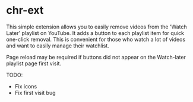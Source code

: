 # chr-ext

This simple extension allows you to easily remove videos from the 'Watch Later' playlist on YouTube. It adds a button to each playlist item for quick one-click removal. This is convenient for those who watch a lot of videos and want to easily manage their watchlist.

Page reload may be required if buttons did not appear on the Watch-later playlist page first visit.

TODO:
- Fix icons
- Fix first visit bug